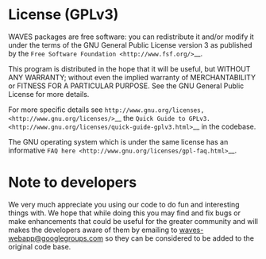 License (GPLv3)
===============

WAVES packages are free software: you can redistribute it and/or modify it under the terms of the GNU General Public License version 3 as published by the `Free Software Foundation <http://www.fsf.org/>`__.

This program is distributed in the hope that it will be useful, but
WITHOUT ANY WARRANTY; without even the implied warranty of
MERCHANTABILITY or FITNESS FOR A PARTICULAR PURPOSE. See the GNU General
Public License for more details.

For more specific details see
`http://www.gnu.org/licenses, <http://www.gnu.org/licenses/>`__ the
`Quick Guide to GPLv3. <http://www.gnu.org/licenses/quick-guide-gplv3.html>`__ in the codebase.

The GNU operating system which is under the same license has an
informative `FAQ here <http://www.gnu.org/licenses/gpl-faq.html>`__.

Note to developers
==================

We very much appreciate you using our code to do fun and interesting
things with. We hope that while doing this you may find and fix bugs or
make enhancements that could be useful for the greater community and
will makes the developers aware of them by emailing to waves-webapp@googlegroups.com
so they can be considered to be added to the original code base.